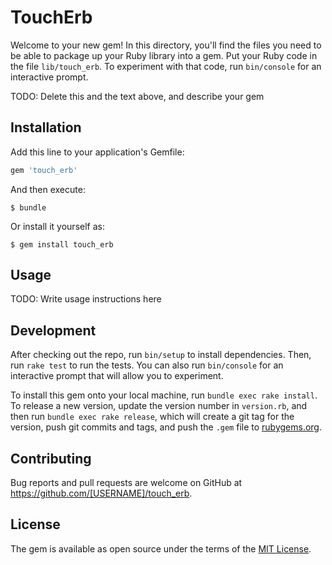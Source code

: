 # TouchErb

Welcome to your new gem! In this directory, you'll find the files you need to be able to package up your Ruby library into a gem. Put your Ruby code in the file `lib/touch_erb`. To experiment with that code, run `bin/console` for an interactive prompt.

TODO: Delete this and the text above, and describe your gem

## Installation

Add this line to your application's Gemfile:

```ruby
gem 'touch_erb'
```

And then execute:

    $ bundle

Or install it yourself as:

    $ gem install touch_erb

## Usage

TODO: Write usage instructions here

## Development

After checking out the repo, run `bin/setup` to install dependencies. Then, run `rake test` to run the tests. You can also run `bin/console` for an interactive prompt that will allow you to experiment.

To install this gem onto your local machine, run `bundle exec rake install`. To release a new version, update the version number in `version.rb`, and then run `bundle exec rake release`, which will create a git tag for the version, push git commits and tags, and push the `.gem` file to [rubygems.org](https://rubygems.org).

## Contributing

Bug reports and pull requests are welcome on GitHub at https://github.com/[USERNAME]/touch_erb.

## License

The gem is available as open source under the terms of the [MIT License](https://opensource.org/licenses/MIT).
